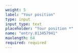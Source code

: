 ```yaml
---
weight: 5
label: "Your position"
type: input
input_type: text
placeholder: "Your position *"
name: "entry.813457941"
maxlength: 64
required: required
---
```

